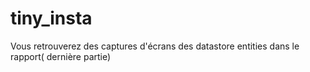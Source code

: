 # tiny_insta
Vous retrouverez des captures d'écrans des datastore entities dans le rapport( dernière partie)
